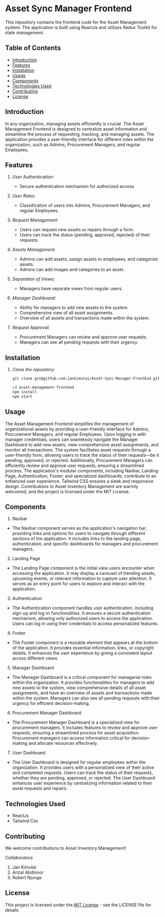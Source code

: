 # Asset Sync Manager Frontend

This repository contains the frontend code for the Asset Management system. The application is built using ReactJs and utilizes Redux Toolkit for state management.

## Table of Contents

- [Introduction](#introduction)
- [Features](#features)
- [Installation](#installation)
- [Usage](#usage)
- [Components](#components)
- [Technologies Used](#technologies-used)
- [Contributing](#contributing)
- [License](#license)

## Introduction

In any organization, managing assets efficiently is crucial. The Asset Management Frontend is designed to centralize asset information and streamline the process of requesting, tracking, and managing assets. The application provides a user-friendly interface for different roles within the organization, such as Admins, Procurement Managers, and regular Employees.

## Features

1. *User Authentication:*
   - Secure authentication mechanism for authorized access.

2. *User Roles:*
   - Classification of users into Admins, Procurement Managers, and regular Employees.

3. *Request Management:*
   - Users can request new assets or repairs through a form.
   - Users can track the status (pending, approved, rejected) of their requests.

4. *Assets Management:*
   - Admins can add assets, assign assets to employees, and categorize assets.
   - Admins can add images and categories to an asset.

5. *Separation of Views:*
   - Managers have separate views from regular users.

6. *Manager Dashboard:*
   - Ability for managers to add new assets to the system.
   - Comprehensive view of all asset assignments.
   - Overview of all assets and transactions made within the system.

7. *Request Approval:*
   - Procurement Managers can review and approve user requests.
   - Managers can see all pending requests with their urgency.

## Installation

1. *Clone the repository:*
   ```bash
   git clone git@github.com:jankimutai/Asset-Sync-Manager-FrontEnd.git

   cd asset-management-frontend
   npm install
   npm start

## Usage
The Asset Management Frontend simplifies the management of organizational assets by providing a user-friendly interface for Admins, Procurement Managers, and regular Employees. Upon logging in with manager credentials, users can seamlessly navigate the Manager Dashboard to add new assets, view comprehensive asset assignments, and monitor all transactions. The system facilitates asset requests through a user-friendly form, allowing users to track the status of their requests—be it pending, approved, or rejected. Additionally, Procurement Managers can efficiently review and approve user requests, ensuring a streamlined process. The application's modular components, including Navbar, Landing Page, Authentication, Footer, and specialized dashboards, contribute to an enhanced user experience. Tailwind CSS ensures a sleek and responsive design. Contributions to Asset Inventory Management are warmly welcomed, and the project is licensed under the MIT License.


## Components

1. Navbar

- The Navbar component serves as the application's navigation bar, providing links and options for users to navigate through different sections of the application. It includes links to the landing page, authentication, and specific dashboards for managers and procurement managers.

2. Landing Page

- The Landing Page component is the initial view users encounter when accessing the application. It may display a carousel of trending assets, upcoming events, or relevant information to capture user attention. It serves as an entry point for users to explore and interact with the application.

3. Authentication

- The Authentication component handles user authentication, including sign-up and log-in functionalities. It ensures a secure authentication mechanism, allowing only authorized users to access the application. Users can log in using their credentials to access personalized features.

4. Footer

- The Footer component is a reusable element that appears at the bottom of the application. It provides essential information, links, or copyright details. It enhances the user experience by giving a consistent layout across different views.

5. Manager Dashboard

- The Manager Dashboard is a critical component for managerial roles within the organization. It provides functionalities for managers to add new assets to the system, view comprehensive details of all asset assignments, and have an overview of assets and transactions made within the system. Managers can also see all pending requests with their urgency for efficient decision-making.

6. Procurement Manager Dashboard

- The Procurement Manager Dashboard is a specialized view for procurement managers. It includes features to review and approve user requests, ensuring a streamlined process for asset acquisition. Procurement managers can access information critical for decision-making and allocate resources effectively.

7. User Dashboard

- The User Dashboard is designed for regular employees within the organization. It provides users with a personalized view of their active and completed requests. Users can track the status of their requests, whether they are pending, approved, or rejected. The User Dashboard enhances user experience by centralizing information related to their asset requests and repairs.

## Technologies Used
- ReactJs
- Tailwind Css

## Contributing
We welcome contributions to Asset Inventory Management! 

*Collaborators*
1. Jan Kimutai
2. Anzal Abdinoor
3. Robert Njunge


## License

This project is licensed under the [MIT License](LICENSE) - see the LICENSE file for details
